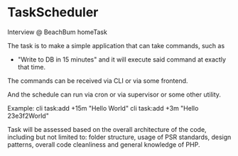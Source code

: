 # TaskScheduler
Interview @ BeachBum homeTask 

The task is to make a simple application that can take commands, 
such as 
- "Write to DB in 15 minutes"
and it will execute said command at exactly that time.

The commands can be received via CLI or via some frontend.

And the schedule can run via cron or via supervisor or some other utility.

Example:
cli task:add +15m "Hello World"
cli task:add +3m "Hello 23e3f2World"

Task will be assessed based on the overall architecture of the code, including but not limited to: folder structure, usage of PSR standards, design patterns, overall code cleanliness and general knowledge of PHP.

